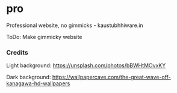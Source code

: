 # pro
Professional website, no gimmicks - kaustubhhiware.in

ToDo: Make gimmicky website

### Credits

Light background: https://unsplash.com/photos/bBWHtMOvxKY

Dark background: https://wallpapercave.com/the-great-wave-off-kanagawa-hd-wallpapers